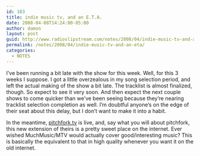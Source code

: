 ```yaml
---
id: 183
title: indie music tv, and an E.T.A.
date: 2008-04-08T14:24:00-05:00
author: damon
layout: post
guid: http://www.radioslipstream.com/notes/2008/04/indie-music-tv-and-an-eta/
permalink: /notes/2008/04/indie-music-tv-and-an-eta/
categories:
  - NOTES
---
```

I’ve been running a bit late with the show for this week. Well, for this 3 weeks I suppose. I got a little overzealous in my song selection period, and left the actual making of the show a bit late. The tracklist is almost finalized, though. So expect to see it very soon. And then expect the next couple shows to come quicker than we’ve been seeing because they’re nearing tracklist selection completion as well. I’m doubtful anyone’s on the edge of their seat about this delay, but I don’t want to make it into a habit.

In the meantime, [pitchfork.tv](http://www.pitchfork.tv/) is live, and, say what you will about pitchfork, this new extension of theirs is a pretty sweet place on the internet. Ever wished MuchMusic/MTV would actually cover good/interesting music? This is basically the equivalent to that in high quality whenever you want it on the old internet.